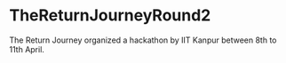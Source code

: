 # TheReturnJourneyRound2
The Return Journey organized a hackathon by IIT Kanpur between 8th to 11th April.
